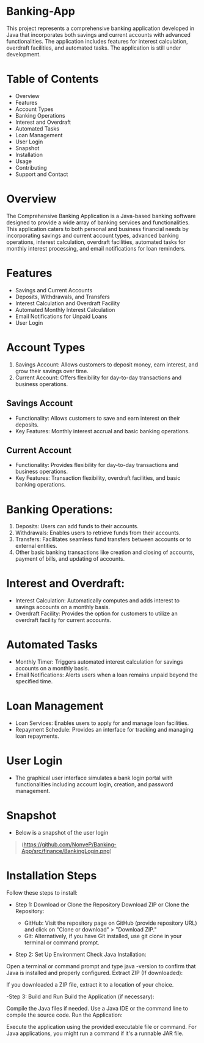 # Banking-App
This project represents a comprehensive banking application developed in Java that incorporates both savings and current accounts with
advanced functionalities. The application includes features for interest calculation, overdraft facilities, and automated tasks. The application 
is still under development.

# Table of Contents
  - Overview
  - Features
  - Account Types
  - Banking Operations
  - Interest and Overdraft
  - Automated Tasks
  - Loan Management
  - User Login
  - Snapshot
  - Installation
  - Usage
  - Contributing
  - Support and Contact

# Overview
The Comprehensive Banking Application is a Java-based banking software designed to provide a wide array of banking services and functionalities. 
This application caters to both personal and business financial needs by incorporating savings and current account types, advanced banking operations,
interest calculation, overdraft facilities, automated tasks for monthly interest processing, and email notifications for loan reminders.

# Features
  - Savings and Current Accounts
  - Deposits, Withdrawals, and Transfers
  - Interest Calculation and Overdraft Facility
  - Automated Monthly Interest Calculation
  - Email Notifications for Unpaid Loans
  - User Login 

# Account Types
  1. Savings Account: Allows customers to deposit money, earn interest, and grow their savings over time.
  2. Current Account: Offers flexibility for day-to-day transactions and business operations.

    
## Savings Account
   - Functionality: Allows customers to save and earn interest on their deposits.
   - Key Features: Monthly interest accrual and basic banking operations.

## Current Account
  - Functionality: Provides flexibility for day-to-day transactions and business operations.
  - Key Features: Transaction flexibility, overdraft facilities, and basic banking operations.

# Banking Operations:
  1. Deposits: Users can add funds to their accounts.
  2. Withdrawals: Enables users to retrieve funds from their accounts.
  3. Transfers: Facilitates seamless fund transfers between accounts or to external entities.
  4. Other basic banking transactions like creation and closing of accounts, payment of bills, and updating of accounts.
    
# Interest and Overdraft:
  - Interest Calculation: Automatically computes and adds interest to savings accounts on a monthly basis.
  - Overdraft Facility: Provides the option for customers to utilize an overdraft facility for current accounts.

# Automated Tasks
  - Monthly Timer: Triggers automated interest calculation for savings accounts on a monthly basis.
  - Email Notifications: Alerts users when a loan remains unpaid beyond the specified time.

# Loan Management
  - Loan Services: Enables users to apply for and manage loan facilities.
  - Repayment Schedule: Provides an interface for tracking and managing loan repayments.

# User Login
  - The graphical user interface simulates a bank login portal with functionalities including account login,
    creation, and password management.

# Snapshot
  - Below is a snapshot of the user login
> (https://github.com/NonyeP/Banking-App/src/finance/BankingLogin.png)
    
# Installation Steps
Follow these steps to install:

 - Step 1: Download or Clone the Repository
  Download ZIP or Clone the Repository:
    - GitHub: Visit the repository page on GitHub (provide repository URL) and click on "Clone or download" > "Download ZIP."
    - Git: Alternatively, if you have Git installed, use git clone <repository URL> in your terminal or command prompt.
      
 - Step 2: Set Up Environment
  Check Java Installation:

  Open a terminal or command prompt and type java -version to confirm that Java is installed and properly configured.
  Extract ZIP (If downloaded):

If you downloaded a ZIP file, extract it to a location of your choice.

 -Step 3: Build and Run
Build the Application (if necessary):

Compile the Java files if needed. Use a Java IDE or the command line to compile the source code.
Run the Application:

Execute the application using the provided executable file or command. For Java applications, you might run a command if it's a runnable JAR file.



